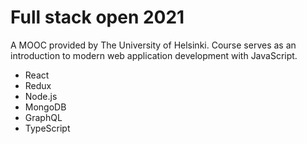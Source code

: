 # Full stack open 2021

A MOOC provided by The University of Helsinki. Course serves as an introduction to modern web application development with JavaScript.

- React 
- Redux 
- Node.js 
- MongoDB 
- GraphQL
- TypeScript 
